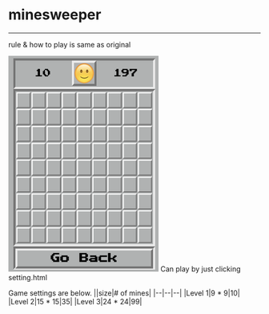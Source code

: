 # minesweeper
---
rule & how to play is same as original

<!-- ![.](/assets/example.png) -->
<img src="/assets/example.png" width="300" height="430"/>
Can play by just clicking setting.html

Game settings are below.
||size|# of mines|
|--|--|--|
|Level 1|9 * 9|10|
|Level 2|15 * 15|35|
|Level 3|24 * 24|99|
